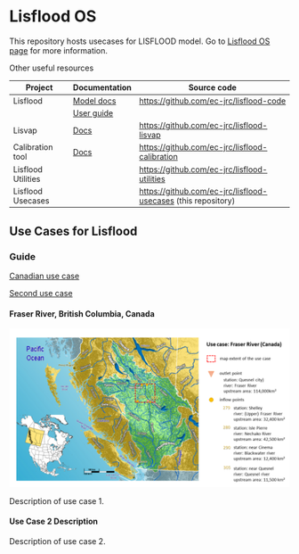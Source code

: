 # Lisflood OS

This repository hosts usecases for LISFLOOD model.
Go to [Lisflood OS page](https://ec-jrc.github.io/lisflood/) for more information.

Other useful resources

| **Project**         | **Documentation**                                         | **Source code**                                               |
| ------------------- | --------------------------------------------------------- | ------------------------------------------------------------- |
| Lisflood            | [Model docs](https://ec-jrc.github.io/lisflood-model/)    | https://github.com/ec-jrc/lisflood-code                       |
|                     | [User guide](https://ec-jrc.github.io/lisflood-code/)     |                                                               |
| Lisvap              | [Docs](https://ec-jrc.github.io/lisflood-lisvap/)         | https://github.com/ec-jrc/lisflood-lisvap                     |
| Calibration tool    | [Docs](https://ec-jrc.github.io/lisflood-calibration/)    | https://github.com/ec-jrc/lisflood-calibration                |
| Lisflood Utilities  |                                                           | https://github.com/ec-jrc/lisflood-utilities                  |
| Lisflood Usecases   |                                                           | https://github.com/ec-jrc/lisflood-usecases (this repository) |


## Use Cases for Lisflood

### Guide

[Canadian use case](#usecase1)

[Second use case](#usecase2)


#### <a id="usecase1"></a> Fraser River, British Columbia, Canada

![](doc/FraserRiver.png)


Description of use case 1.


#### <a id="usecase2"></a>Use Case 2 Description

Description of use case 2.
